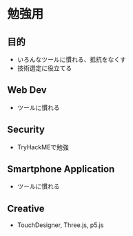 # 勉強用

## 目的

- いろんなツールに慣れる、抵抗をなくす
- 技術選定に役立てる

## Web Dev

- ツールに慣れる

## Security

- TryHackMEで勉強

## Smartphone Application

- ツールに慣れる

## Creative

- TouchDesigner, Three.js, p5.js